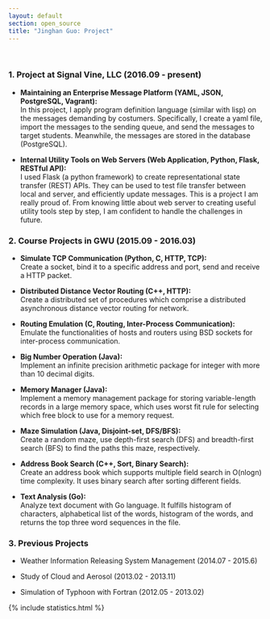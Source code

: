 ```yaml
---
layout: default
section: open_source 
title: "Jinghan Guo: Project"
---
```

&nbsp;

### 1. Project at Signal Vine, LLC (2016.09 - present)

* <strong>Maintaining an Enterprise Message Platform (YAML, JSON, PostgreSQL, Vagrant):</strong><br/>In this project, I apply program definition language (similar with lisp) on the messages demanding by costumers. Specifically, I create a yaml file, import the messages to the sending queue, and send the messages to target students. Meanwhile, the messages are stored in the database (PostgreSQL).

* <strong>Internal Utility Tools on Web Servers (Web Application, Python, Flask, RESTful API):</strong><br/>
I used Flask (a python framework) to create representational state transfer (REST) APIs.
They can be used to test file transfer between local and server, and  efficiently update messages.
This is a project I am really proud of. From knowing little about web server to creating useful utility tools step by step, I am confident to handle the challenges in future.

### 2. Course Projects in GWU (2015.09 - 2016.03)

* <strong>Simulate TCP Communication (Python, C, HTTP, TCP):</strong><br/>
Create a socket, bind it to a specific address and port, send and receive a HTTP packet.  

* <strong>Distributed Distance Vector Routing (C++, HTTP):</strong><br/> 
Create a distributed set of procedures which comprise a distributed asynchronous distance vector routing for network.

* <strong>Routing Emulation (C, Routing, Inter-Process Communication):</strong><br/>
Emulate the functionalities of hosts and routers using BSD sockets for inter-process communication.  

* <strong>Big Number Operation (Java):</strong><br/>
Implement an infinite precision arithmetic package for integer with more than 10 decimal digits. 

* <strong>Memory Manager (Java):</strong><br/>
Implement a memory management package for storing variable-length records in a large memory space, which uses worst fit rule for selecting which free block to use for a memory request. 

* <strong>Maze Simulation (Java, Disjoint-set, DFS/BFS):</strong><br/>
Create a random maze, use depth-first search (DFS) and breadth-first search (BFS) to find the paths this maze, respectively. 

* <strong>Address Book Search (C++, Sort, Binary Search):</strong><br/>
Create an address book which supports multiple field search in O(nlogn) time complexity. It uses binary search after sorting different fields.

* <strong>Text Analysis (Go):</strong><br/>
Analyze text document with Go language. It fulfills histogram of characters, alphabetical list of the words, histogram of the words, and returns the top three word sequences in the file.

### 3. Previous Projects
* Weather Information Releasing System Management (2014.07 - 2015.6)

<!--* Develop a new connection module to weather information releasing system and maintain the system.-->

* Study of Cloud and Aerosol (2013.02 - 2013.11)

<!--* Study the relationship between cloud height and aerosol's concentration in Beijing. Transform Laser radar data from time series to spatial -->

* Simulation of Typhoon with Fortran (2012.05 - 2013.02)
<!--* Design Fortran program simulation model about Typhon.-->

{% include statistics.html %}

